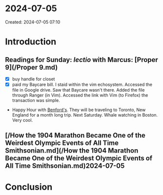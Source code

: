 # 2024-07-05
  Created: 2024-07-05 07:10


# Introduction
## Readings for Sunday: *lectio* with Marcus: [Proper 9](/Proper 9.md)
- [x] buy handle for closet
- [X] paid my Baycare bill. I staid within the vim echosystem. Accessed the
    file in Google drive. Saw that Baycare wasn't there. Added the file through
    Ranger (in Vim). Accessed the link with Vim (to Firefox) the transaction
    was simple.
- Happy Hour with [Benford's](/Benford's.md). They will be traveling to
    Toronto, New England for a month long trip. Next Saturday. Whale watching
    in Boston. Very cool.

## [/How the 1904 Marathon Became One of the Weirdest Olympic Events of All Time     Smithsonian.md](/How the 1904 Marathon Became One of the Weirdest Olympic Events of All Time     Smithsonian.md)2024-07-05
# Conclusion

